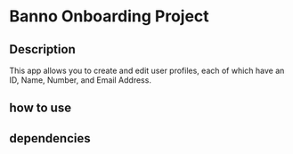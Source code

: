 # Banno Onboarding Project

## Description
This app allows you to create and edit user profiles, each of which have an ID, Name, Number, and Email Address. 

## how to use

## dependencies
